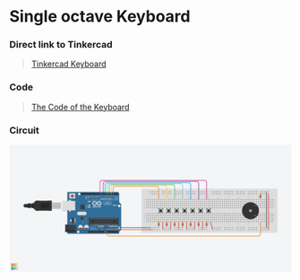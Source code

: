 # Single octave Keyboard

### Direct link to Tinkercad
> [Tinkercad Keyboard](https://www.tinkercad.com/things/a9sHqaGat3x?sharecode=5CjMonmMraOQDE8KLrQYHqeNqLI3_nG0ZN0DUo8IsMQ)

### Code
> [The Code of the Keyboard](Keyboard/Keyboard_Octave.ino)

### Circuit
![The circuit of the Keyboard](M242_Keyboard-Octave.png)
